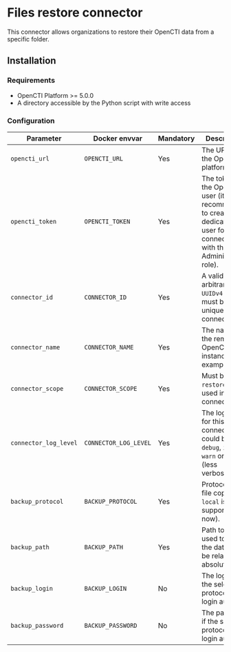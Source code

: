 # Files restore connector

This connector allows organizations to restore their OpenCTI data from a specific folder.

## Installation

### Requirements

- OpenCTI Platform >= 5.0.0
- A directory accessible by the Python script with write access

### Configuration

| Parameter                            | Docker envvar                       | Mandatory    | Description                                                                                                                                                |
| ------------------------------------ | ----------------------------------- | ------------ | ---------------------------------------------------------------------------------------------------------------------------------------------------------- |
| `opencti_url`                        | `OPENCTI_URL`                       | Yes          | The URL of the OpenCTI platform.                                                                                                                           |
| `opencti_token`                      | `OPENCTI_TOKEN`                     | Yes          | The token of the OpenCTI user (it's recommanded to create a dedicated user for the connector with the Administrator role).                                                                                |
| `connector_id`                       | `CONNECTOR_ID`                      | Yes          | A valid arbitrary `UUIDv4` that must be unique for this connector.                                                                                         |
| `connector_name`                     | `CONNECTOR_NAME`                    | Yes          | The name of the remote OpenCTI instance for example.                                |
| `connector_scope`                    | `CONNECTOR_SCOPE`                   | Yes          | Must be `restore`, not used in this connector.                                                                                                              |
| `connector_log_level`                | `CONNECTOR_LOG_LEVEL`               | Yes          | The log level for this connector, could be `debug`, `info`, `warn` or `error` (less verbose).                                                              |
| `backup_protocol`                    | `BACKUP_PROTOCOL`                   | Yes          | Protocol for file copy (only `local` is supported for now).                                                                                                                                   |
| `backup_path`                        | `BACKUP_PATH`                       | Yes          | Path to be used to copy the data, can be relative or absolute.          |
| `backup_login`                       | `BACKUP_LOGIN`                      | No           | The login if the selected protocol need login auth.                                                                                                                                       |
| `backup_password`                    | `BACKUP_PASSWORD`                   | No           | The password if the selected protocol need login auth. |
